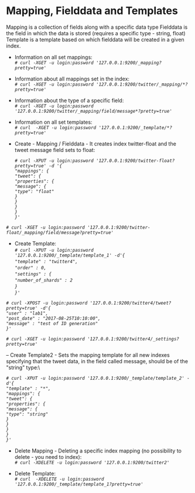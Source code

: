 Mapping, Fielddata and Templates
===============================

Mapping is a collection of fields along with a specific data type
Fielddata is the field in which the data is stored (requires a specific type - string, float)
Template is a template based on which fielddata will be created in a given index.

- Information on all set mappings:\
*`# curl -XGET -u login:password '127.0.0.1:9200/_mapping?pretty=true'`*

- Information about all mappings set in the index:\
*`# curl -XGET -u login:password '127.0.0.1:9200/twitter/_mapping/*?pretty=true'`*

- Information about the type of a specific field:\
*`# curl -XGET -u login:password '127.0.0.1:9200/twitter/_mapping/field/message*?pretty=true'`*

- Information on all set templates:\
*`# curl  -XGET -u login:password '127.0.0.1:9200/_template/*?pretty=true'`*

- Create - Mapping / Fielddata - It creates index twitter-float and the tweet message field sets to float:

     *`# curl -XPUT -u login:password '127.0.0.1:9200/twitter-float?pretty=true' -d '{`*\
       *`"mappings": {`*\
         *`"tweet": {`*\
           *`"properties": {`*\
             *`"message": {`*\
               *`"type": "float"`*\
             *`}`*\
           *`}`*\
         *`}`*\
       *`}`*\
     *`}'`*

*`# curl -XGET -u login:password '127.0.0.1:9200/twitter-float/_mapping/field/message?pretty=true'`*

- Create Template:\
*`# curl -XPUT -u login:password '127.0.0.1:9200/_template/template_1' -d'{`*\
    *`"template" : "twitter4",`*\
    *`"order" : 0,`*\
    *`"settings" : {`*\
        *`"number_of_shards" : 2`*\
    *`}`*\
*`}'`*

*`# curl -XPOST -u login:password '127.0.0.1:9200/twitter4/tweet?pretty=true' -d'{`*\
*`"user" : "lab1",`*\
*`"post_date" : "2017-08-25T10:10:00",`*\
*`"message" : "test of ID generation"`*\
*`}'`*

*`# curl -XGET -u login:password '127.0.0.1:9200/twitter4/_settings?pretty=true'`*

– Create Template2 - Sets the mapping template for all new indexes specifying that the tweet data, in the 
field called message, should be of the "string" type:\

*`# curl -XPUT -u login:password '127.0.0.1:9200/_template/template_2' -d'{`*\
  *`"template" : "*",`*\
  *`"mappings": {`*\
    *`"tweet": {`*\
      *`"properties": {`*\
        *`"message": {`*\
          *`"type": "string"`*\
        *`}`*\
      *`}`*\
    *`}`*\
  *`}`*\
*`}'`*


- Delete Mapping - Deleting a specific index mapping (no possibility to delete - you need to index):\
*`# curl -XDELETE -u login:password '127.0.0.1:9200/twitter2'`*

- Delete Template:\
*`# curl  -XDELETE -u login:password '127.0.0.1:9200/_template/template_1?pretty=true'`*
